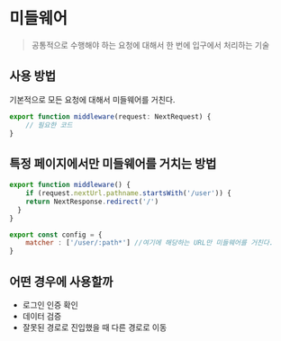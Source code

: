 # 미들웨어

> 공통적으로 수행해야 하는 요청에 대해서 한 번에 입구에서 처리하는 기술
> 

## 사용 방법

기본적으로 모든 요청에 대해서 미들웨어를 거친다.

```jsx
export function middleware(request: NextRequest) {
	// 필요한 코드
}
```

## 특정 페이지에서만 미들웨어를 거치는 방법

```jsx
export function middleware() {
	if (request.nextUrl.pathname.startsWith('/user')) {
    return NextResponse.redirect('/')
  }
}

export const config = {
	matcher : ['/user/:path*'] //여기에 해당하는 URL만 미들웨어를 거친다.
}
```

## 어떤 경우에 사용할까

- 로그인 인증 확인
- 데이터 검증
- 잘못된 경로로 진입했을 때 다른 경로로 이동